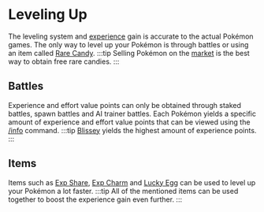 # Leveling Up

The leveling system and [experience](https://bulbapedia.bulbagarden.net/wiki/Experience) gain is accurate to the actual Pokémon games. The only way to level up your Pokémon is through battles or using an item called [Rare Candy](https://bulbapedia.bulbagarden.net/wiki/Rare_Candy).
:::tip
Selling Pokémon on the [market](../commands/market.html) is the best way to obtain free rare candies.
:::
## Battles

Experience and effort value points can only be obtained through staked battles, spawn battles and AI trainer battles. Each Pokémon yields a specific amount of experience and effort value points that can be viewed using the [/info](/commands/info.html) command.
:::tip
[Blissey](https://bulbapedia.bulbagarden.net/wiki/Blissey_(Pok%C3%A9mon)) yields the highest amount of experience points.
:::

## Items

Items such as [Exp Share](https://bulbapedia.bulbagarden.net/wiki/Exp._Share), [Exp Charm](https://bulbapedia.bulbagarden.net/wiki/Exp._Charm) and [Lucky Egg](https://bulbapedia.bulbagarden.net/wiki/Lucky_Egg) can be used to level up your Pokémon a lot faster.
:::tip
All of the mentioned items can be used together to boost the experience gain even further.
:::